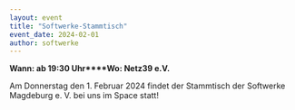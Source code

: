 ```yaml
---
layout: event
title: "Softwerke-Stammtisch"
event_date: 2024-02-01
author: softwerke
---
```


**Wann: ab 19:30 Uhr****Wo: Netz39 e.V.**

Am Donnerstag den 1. Februar 2024 findet der Stammtisch der Softwerke Magdeburg e. V. bei uns im Space statt!
